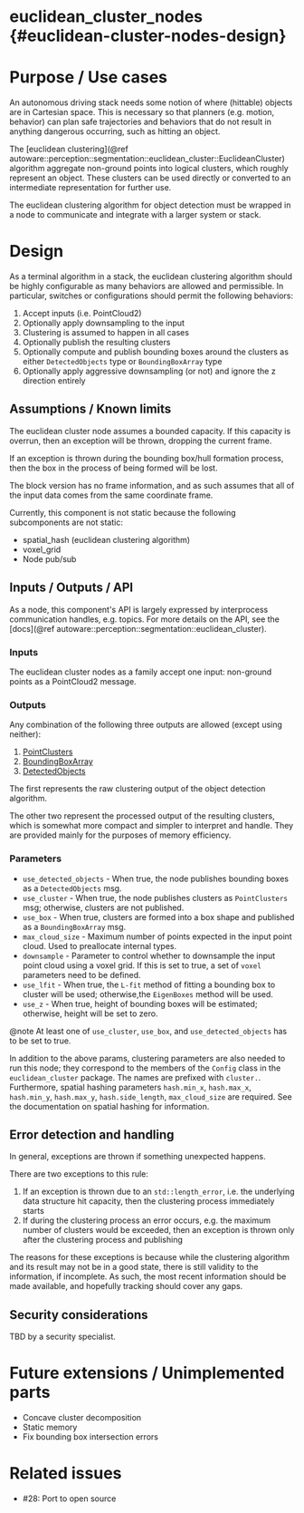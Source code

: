 euclidean_cluster_nodes {#euclidean-cluster-nodes-design}
=======================

# Purpose / Use cases

An autonomous driving stack needs some notion of where (hittable) objects are in Cartesian space.
This is necessary so that planners (e.g. motion, behavior) can plan safe trajectories and behaviors
that do not result in anything dangerous occurring, such as hitting an object.

The
[euclidean clustering](@ref autoware::perception::segmentation::euclidean_cluster::EuclideanCluster)
algorithm aggregate non-ground points into logical clusters, which roughly represent an object.
These clusters can be used directly or converted to an intermediate representation for further use.

The euclidean clustering algorithm for object detection must be wrapped in a node to communicate
and integrate with a larger system or stack.

# Design

As a terminal algorithm in a stack, the euclidean clustering algorithm should be highly configurable
as many behaviors are allowed and permissible. In particular, switches or configurations should
permit the following behaviors:

1. Accept inputs (i.e. PointCloud2)
2. Optionally apply downsampling to the input
3. Clustering is assumed to happen in all cases
4. Optionally publish the resulting clusters
5. Optionally compute and publish bounding boxes around the clusters as either `DetectedObjects` 
   type or `BoundingBoxArray` type
6. Optionally apply aggressive downsampling (or not) and ignore the z direction entirely

## Assumptions / Known limits

The euclidean cluster node assumes a bounded capacity. If this capacity
is overrun, then an exception will be thrown, dropping the current frame.

If an exception is thrown during the bounding box/hull formation process, then the box
in the process of being formed will be lost.

The block version has no frame information, and as such assumes that all of the input
data comes from the same coordinate frame.

Currently, this component is not static because the following subcomponents are not static:
- spatial_hash (euclidean clustering algorithm)
- voxel_grid
- Node pub/sub

## Inputs / Outputs / API

As a node, this component's API is largely expressed by interprocess communication handles,
e.g. topics. For more details on the API, see the
[docs](@ref autoware::perception::segmentation::euclidean_cluster).

### Inputs

The euclidean cluster nodes as a family accept one input: non-ground points as a
PointCloud2 message.

### Outputs

Any combination of the following three outputs are allowed (except using neither):

1. [PointClusters](https://gitlab.com/autowarefoundation/autoware.auto/autoware_auto_msgs/-/raw/master/autoware_auto_msgs/msg/PointClusters.msg)
2. [BoundingBoxArray](https://gitlab.com/autowarefoundation/autoware.auto/autoware_auto_msgs/-/raw/master/autoware_auto_msgs/msg/BoundingBoxArray.msg)
3. [DetectedObjects](https://gitlab.com/autowarefoundation/autoware.auto/autoware_auto_msgs/-/raw/master/autoware_auto_msgs/msg/DetectedObjects.msg)

The first represents the raw clustering output of the object detection algorithm.

The other two represent the processed output of the resulting clusters, which is somewhat
more compact and simpler to interpret and handle. They are provided mainly for the purposes of memory efficiency.

### Parameters
- `use_detected_objects` - When true, the node publishes bounding boxes as a `DetectedObjects` msg.
- `use_cluster` - When true, the node publishes clusters as `PointClusters` msg; otherwise, clusters are not published.
- `use_box` - When true, clusters are formed into a box shape and published as a `BoundingBoxArray` msg.
- `max_cloud_size` - Maximum number of points expected in the input point cloud. Used to preallocate internal types.
- `downsample` - Parameter to control whether to downsample the input point cloud using a voxel grid. If this is set to true, a set of `voxel` parameters need to be defined.
- `use_lfit` - When true, the `L-fit` method of fitting a bounding box to cluster will be used; otherwise,the  `EigenBoxes` method will be used.
- `use_z` - When true, height of bounding boxes will be estimated; otherwise, height will be set to zero.

@note At least one of `use_cluster`, `use_box`, and `use_detected_objects` has to be set to true.

In addition to the above params, clustering parameters are also needed to run this node; they correspond to the members of the `Config` class in the `euclidean_cluster` package. The names are prefixed with `cluster.`.
Furthermore, spatial hashing parameters `hash.min_x`, `hash.max_x`, `hash.min_y`, `hash.max_y`, `hash.side_length`, `max_cloud_size` are required. See the documentation on spatial hashing for information.


## Error detection and handling

In general, exceptions are thrown if something unexpected happens.

There are two exceptions to this rule:

1. If an exception is thrown due to an `std::length_error`, i.e. the underlying data structure hit
capacity, then the clustering process immediately starts
2. If during the clustering process an error occurs, e.g. the maximum number of clusters would be
exceeded, then an exception is thrown only after the clustering process and publishing

The reasons for these exceptions is because while the clustering algorithm and its result
may not be in a good state, there is still validity to the information, if incomplete. As such,
the most recent information should be made available, and hopefully tracking should cover any gaps.

## Security considerations

TBD by a security specialist.

# Future extensions / Unimplemented parts

- Concave cluster decomposition
- Static memory
- Fix bounding box intersection errors


# Related issues

- #28: Port to open source
